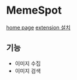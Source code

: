 # MemeSpot
[home page](http://memespot.github.io/)
[extension 설치](https://chrome.google.com/webstore/detail/memespot/cdmpbnjigpdbbmdbhagpdolgfodijblb)

## 기능
- 이미지 수집
- 이미지 검색
